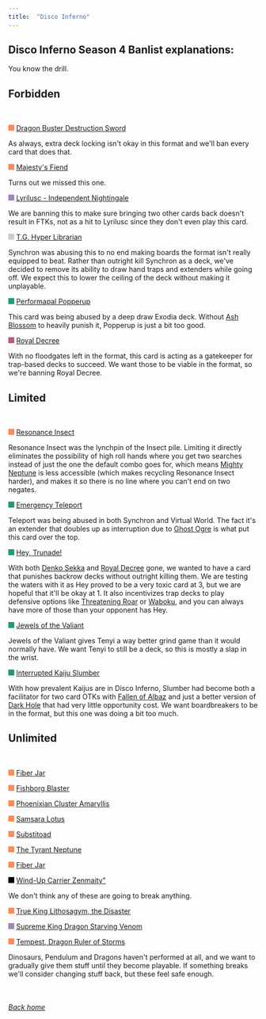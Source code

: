 ```yaml
---
title:  "Disco Inferno"
---
```


## Disco Inferno Season 4 Banlist explanations:


You know the drill.


## Forbidden


<br>

<img src="assets/effect.png" alt="Effect Monster" width="12" height="12"/> [Dragon Buster Destruction Sword](https://db.ygoprodeck.com/card/?search=Dragon%20Buster%20Destruction%20Sword)

As always, extra deck locking isn't okay in this format and we'll ban every card that does that.


<img src="assets/effect.png" alt="Effect Monster" width="12" height="12"/> [Majesty's Fiend](https://db.ygoprodeck.com/card/?search=Majesty's%20Fiend)

Turns out we missed this one.


<img src="assets/fusion.png" alt="XYZ Fusion" width="12" height="12"/> [Lyrilusc - Independent Nightingale](https://db.ygoprodeck.com/card/?search=Lyrilusc%20-%20Independent%20Nightingale)

We are banning this to make sure bringing two other cards back doesn't result in FTKs, not as a hit to Lyrilusc since they don't even play this card.


<img src="assets/synchro.png" alt="Synchro Monster" width="12" height="12"/> [T.G. Hyper Librarian](https://db.ygoprodeck.com/card/?search=T.G.%20Hyper%20Librarian)

Synchron was abusing this to no end making boards the format isn't really equipped to beat. Rather than outright kill Synchron as a deck, we've decided to remove its ability to draw hand traps and extenders while going off. We expect this to lower the ceiling of the deck without making it unplayable.


<img src="assets/spell.png" alt="Spell" width="12" height="12"/> [Performapal Popperup](https://db.ygoprodeck.com/card/?search=Performapal%20Popperup)

This card was being abused by a deep draw Exodia deck. Without [Ash Blossom](https://db.ygoprodeck.com/card/?search=Ash%20Blossom%20%26%20Joyous%20Spring) to heavily punish it, Popperup is just a bit too good.


<img src="assets/trap.png" alt="Trap" width="12" height="12"/> [Royal Decree](https://db.ygoprodeck.com/card/?search=Royal%20Decree)

With no floodgates left in the format, this card is acting as a gatekeeper for trap-based decks to succeed. We want those to be viable in the format, so we're banning Royal Decree.


## Limited


<br>

<img src="assets/effect.png" alt="Effect Monster" width="12" height="12"/> [Resonance Insect](https://db.ygoprodeck.com/card/?search=Resonance%20Insect)

Resonance Insect was the lynchpin of the Insect pile. Limiting it directly eliminates the possibility of high roll hands where you get two searches instead of just the one the default combo goes for, which means [Mighty Neptune](https://db.ygoprodeck.com/card/?search=Heavy%20Beetrooper%20Mighty%20Neptune) is less accessible (which makes recycling Resonance Insect harder), and makes it so there is no line where you can't end on two negates.


<img src="assets/spell.png" alt="Spell" width="12" height="12"/> [Emergency Teleport](https://db.ygoprodeck.com/card/?search=Floowandereeze%20and%20the%20Magnificent%20Map)

Teleport was being abused in both Synchron and Virtual World. The fact it's an extender that doubles up as interruption due to [Ghost Ogre](https://db.ygoprodeck.com/card?search=Ghost%20ogre%20%26%20Snow%20Rabbit) is what put this card over the top.


<img src="assets/spell.png" alt="Spell" width="12" height="12"/> [Hey, Trunade!](https://db.ygoprodeck.com/card/?search=Hey,%20Trunade!)

With both [Denko Sekka](https://db.ygoprodeck.com/card/?search=Denko%20Sekka) and [Royal Decree](https://db.ygoprodeck.com/card/?search=Royal%20Decree) gone, we wanted to have a card that punishes backrow decks without outright killing them. We are testing the waters with it as Hey proved to be a very toxic card at 3, but we are hopeful that it'll be okay at 1. It also incentivizes trap decks to play defensive options like [Threatening Roar](https://db.ygoprodeck.com/card/?search=Threatening%20Roar) or [Waboku](https://db.ygoprodeck.com/card/?search=Waboku), and you can always have more of those than your opponent has Hey.

<img src="assets/spell.png" alt="Spell" width="12" height="12"/> [Jewels of the Valiant](https://db.ygoprodeck.com/card/?search=Jewels%20of%20the%20Valiant)

Jewels of the Valiant gives Tenyi a way better grind game than it would normally have. We want Tenyi to still be a deck, so this is mostly a slap in the wrist.


<img src="assets/spell.png" alt="Spell" width="12" height="12"/> [Interrupted Kaiju Slumber](https://db.ygoprodeck.com/card/?search=Floowandereeze%20and%20the%20Magnificent%20Map)

With how prevalent Kaijus are in Disco Inferno, Slumber had become both a facilitator for two card OTKs with [Fallen of Albaz](https://db.ygoprodeck.com/card?search=Fallen%20of%20Albaz) and just a better version of [Dark Hole](https://db.ygoprodeck.com/card?search=Dark%20Hole) that had very little opportunity cost. We want boardbreakers to be in the format, but this one was doing a bit too much.


## Unlimited


<br>

<img src="assets/effect.png" alt="Effect Monster" width="12" height="12"/> [Fiber Jar](https://db.ygoprodeck.com/card/?search=Fiber%20Jar)

<img src="assets/effect.png" alt="Effect Monster" width="12" height="12"/> [Fishborg Blaster](https://db.ygoprodeck.com/card/?search=Fishborg%20Blaster)

<img src="assets/effect.png" alt="Effect Monster" width="12" height="12"/> [Phoenixian Cluster Amaryllis](https://db.ygoprodeck.com/card/?search=Phoenixian%20Cluster%20Amaryllis)

<img src="assets/effect.png" alt="Effect Monster" width="12" height="12"/> [Samsara Lotus](https://db.ygoprodeck.com/card/?search=Samsara%20Lotus)

<img src="assets/effect.png" alt="Effect Monster" width="12" height="12"/> [Substitoad](https://db.ygoprodeck.com/card/?search=Substitoad)

<img src="assets/effect.png" alt="Effect Monster" width="12" height="12"/> [The Tyrant Neptune](https://db.ygoprodeck.com/card/?search=The%20Tyrant%20Neptune)

<img src="assets/effect.png" alt="Effect Monster" width="12" height="12"/> [Fiber Jar](https://db.ygoprodeck.com/card/?search=Fiber%20Jar)

<img src="assets/xyz.png" alt="XYZ Monster" width="12" height="12"/> [Wind-Up Carrier Zenmaity"](https://db.ygoprodeck.com/card/?search=Wind-Up%20Carrier%20Zenmaity)

We don't think any of these are going to break anything.

<img src="assets/effect.png" alt="Effect Monster" width="12" height="12"/> [True King Lithosagym, the Disaster](https://db.ygoprodeck.com/card/?search=True%20King%20Lithosagym,%20The%20Disaster)

<img src="assets/fusion.png" alt="Fusion Monster" width="12" height="12"/> [Supreme King Dragon Starving Venom](https://db.ygoprodeck.com/card/?search=Supreme%20King%20Dragon%20Starving%20Venom)

<img src="assets/effect.png" alt="Effect Monster" width="12" height="12"/> [Tempest, Dragon Ruler of Storms](https://db.ygoprodeck.com/card/?search=Fiber%20Jar)

Dinosaurs, Pendulum and Dragons haven't performed at all, and we want to gradually give them stuff until they become playable. If something breaks we'll consider changing stuff back, but these feel safe enough.

<br>

###### [Back home](index)